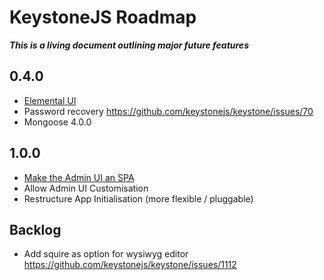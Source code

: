 # KeystoneJS Roadmap

***This is a living document outlining major future features***

## 0.4.0

* [Elemental UI](https://github.com/keystonejs/keystone/issues/1335)
* Password recovery https://github.com/keystonejs/keystone/issues/70
* Mongoose 4.0.0

## 1.0.0

* [Make the Admin UI an SPA](https://github.com/keystonejs/keystone/issues/903)
* Allow Admin UI Customisation
* Restructure App Initialisation (more flexible / pluggable)

## Backlog

* Add squire as option for wysiwyg editor https://github.com/keystonejs/keystone/issues/1112

